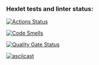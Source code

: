 ### Hexlet tests and linter status:
[![Actions Status](https://github.com/jsprw88/fullstack-javascript-project-44/actions/workflows/hexlet-check.yml/badge.svg)](https://github.com/jsprw88/fullstack-javascript-project-44/actions)

[![Code Smells](https://sonarcloud.io/api/project_badges/measure?project=jsprw88_fullstack-javascript-project-44&metric=code_smells)](https://sonarcloud.io/summary/new_code?id=jsprw88_fullstack-javascript-project-44)

[![Quality Gate Status](https://sonarcloud.io/api/project_badges/measure?project=jsprw88_fullstack-javascript-project-44&metric=alert_status)](https://sonarcloud.io/summary/new_code?id=jsprw88_fullstack-javascript-project-44)

[![asciicast](https://asciinema.org/a/Aq2tpMUV3wXpxHMCuJWAupnmW.svg)](https://asciinema.org/a/Aq2tpMUV3wXpxHMCuJWAupnmW)